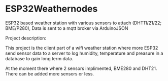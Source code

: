 # ESP32Weathernodes
ESP32 based weather station with various sensors to attach (DHT11/21/22; BME/P280), Data is sent to a mqtt broker via ArduinoJSON



Project description:

This project is the client part of a wifi weather station where more ESP32 send sensor data to a server to log humidity, temperature and preasure in a database to gain long term data. 

At the moment there where 2 sensors implimented, BME280 and DHT21. There can be added more sensors or less. 
